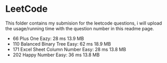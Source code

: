 # LeetCode
This folder contains my submision for the leetcode questions, i will upload the usage/running time with the question number in this readme page.

- 66 Plus One Eazy: 28 ms 13.9 MB
- 110 Balanced Binary Tree Easy: 62 ms 18.9 MB
- 171 Excel Sheet Column Number Easy: 28 ms 13.8 MB
- 202 Happy Number Easy: 36 ms 13.8 MB